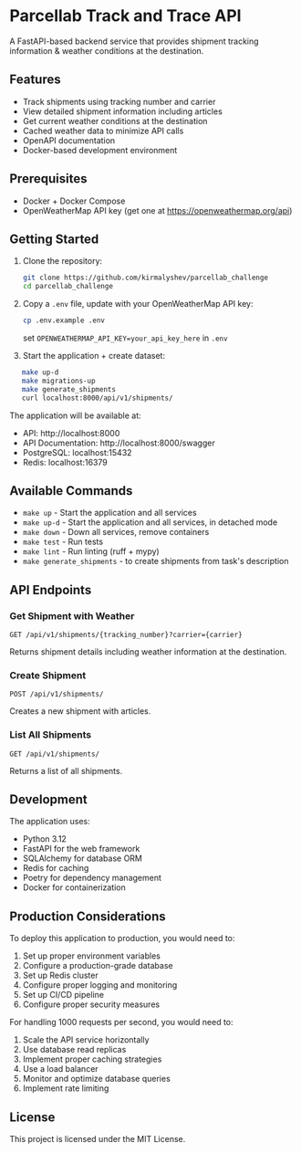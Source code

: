 # Parcellab Track and Trace API

A FastAPI-based backend service that provides shipment tracking information & weather conditions at the destination.

## Features

- Track shipments using tracking number and carrier
- View detailed shipment information including articles
- Get current weather conditions at the destination
- Cached weather data to minimize API calls
- OpenAPI documentation
- Docker-based development environment

## Prerequisites

- Docker + Docker Compose
- OpenWeatherMap API key (get one at https://openweathermap.org/api)

## Getting Started

1. Clone the repository:
   ```bash
   git clone https://github.com/kirmalyshev/parcellab_challenge
   cd parcellab_challenge
   ```

2. Copy a `.env` file, update with your OpenWeatherMap API key:
   ```bash
   cp .env.example .env
   ```
   set `OPENWEATHERMAP_API_KEY=your_api_key_here` in `.env`

3. Start the application + create dataset:
```bash
   make up-d
   make migrations-up
   make generate_shipments
   curl localhost:8000/api/v1/shipments/
```

The application will be available at:
- API: http://localhost:8000
- API Documentation: http://localhost:8000/swagger
- PostgreSQL: localhost:15432
- Redis: localhost:16379

## Available Commands

- `make up` - Start the application and all services
- `make up-d` - Start the application and all services, in detached mode
- `make down` - Down all services, remove containers
- `make test` - Run tests
- `make lint` - Run linting (ruff + mypy)
- `make generate_shipments` - to create shipments from task's description

## API Endpoints
### Get Shipment with Weather
```
GET /api/v1/shipments/{tracking_number}?carrier={carrier}
```
Returns shipment details including weather information at the destination.

### Create Shipment
```
POST /api/v1/shipments/
```
Creates a new shipment with articles.

### List All Shipments
```
GET /api/v1/shipments/
```
Returns a list of all shipments.

## Development

The application uses:
- Python 3.12
- FastAPI for the web framework
- SQLAlchemy for database ORM
- Redis for caching
- Poetry for dependency management
- Docker for containerization


## Production Considerations

To deploy this application to production, you would need to:
1. Set up proper environment variables
2. Configure a production-grade database
3. Set up Redis cluster
4. Configure proper logging and monitoring
5. Set up CI/CD pipeline
6. Configure proper security measures

For handling 1000 requests per second, you would need to:
1. Scale the API service horizontally
2. Use database read replicas
3. Implement proper caching strategies
4. Use a load balancer
5. Monitor and optimize database queries
6. Implement rate limiting

## License

This project is licensed under the MIT License.
